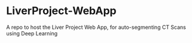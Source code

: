 # LiverProject-WebApp
A repo to host the Liver Project Web App, for auto-segmenting CT Scans using Deep Learning
